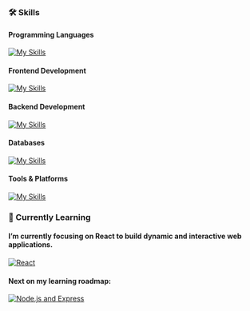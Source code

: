 ### 🛠️ Skills

#### Programming Languages
[![My Skills](https://skillicons.dev/icons?i=js,py,java)](https://skillicons.dev)

#### Frontend Development
[![My Skills](https://skillicons.dev/icons?i=html,css,bootstrap,tailwind,jquery)](https://skillicons.dev)

#### Backend Development
[![My Skills](https://skillicons.dev/icons?i=flask,supabase)](https://skillicons.dev)

#### Databases
[![My Skills](https://skillicons.dev/icons?i=postgres)](https://skillicons.dev)

#### Tools & Platforms
[![My Skills](https://skillicons.dev/icons?i=git,github,bash)](https://skillicons.dev)

### 🌱 Currently Learning
#### I’m currently focusing on **React** to build dynamic and interactive web applications.  
[![React](https://skillicons.dev/icons?i=react)](https://skillsicon.dev)  

#### Next on my learning roadmap:  
[![Node.js and Express](https://skillicons.dev/icons?i=nodejs,express)](https://skillicons.dev)


